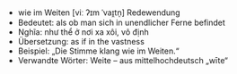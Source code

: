 - wie im Weiten	[viː ʔɪm ˈvaɪ̯tn̩]	Redewendung
- Bedeutet: als ob man sich in unendlicher Ferne befindet
- Nghĩa: như thể ở nơi xa xôi, vô định
- Übersetzung: as if in the vastness
- Beispiel: „Die Stimme klang wie im Weiten.“
- Verwandte Wörter: Weite	– aus mittelhochdeutsch „wīte“